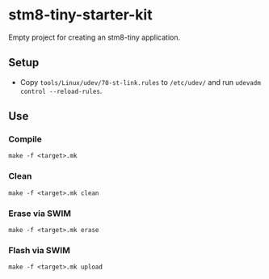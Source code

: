 # stm8-tiny-starter-kit
Empty project for creating an stm8-tiny application.

## Setup
- Copy `tools/Linux/udev/70-st-link.rules` to `/etc/udev/` and run `udevadm control --reload-rules`.

## Use
### Compile
```shell
make -f <target>.mk
```

### Clean
```shell
make -f <target>.mk clean
```

### Erase via SWIM
```shell
make -f <target>.mk erase
```

### Flash via SWIM
```shell
make -f <target>.mk upload
```

